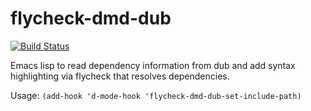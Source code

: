 flycheck-dmd-dub
================

[![Build Status](https://travis-ci.org/atilaneves/flycheck-dmd-dub.svg?branch=master)](https://travis-ci.org/atilaneves/flycheck-dmd-dub)

Emacs lisp to read dependency information from dub and add syntax
highlighting via flycheck that resolves dependencies.

Usage: `(add-hook 'd-mode-hook 'flycheck-dmd-dub-set-include-path)`
